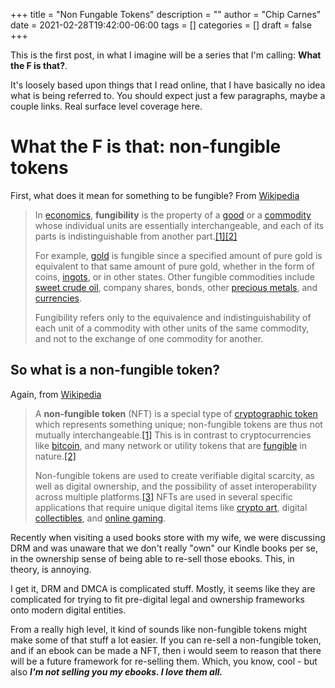 +++
title = "Non Fungable Tokens"
description = ""
author = "Chip Carnes"
date = 2021-02-28T19:42:00-06:00
tags = []
categories = []
draft = false
+++

This is the first post, in what I imagine will be a series that I'm calling: **What the F is that?**. 

It's loosely based upon things that I read online, that I have basically no idea what is being referred to.  You should expect just a few paragraphs, maybe a couple links.  Real surface level coverage here.

# What the F is that: non-fungible tokens

First, what does it mean for something to be fungible?  From [Wikipedia](https://en.wikipedia.org/wiki/Fungibility)
> In [economics](https://en.wikipedia.org/wiki/Economics "Economics"), **fungibility** is the property of a [good](https://en.wikipedia.org/wiki/Goods "Goods") or a [commodity](https://en.wikipedia.org/wiki/Commodity "Commodity") whose individual units are essentially interchangeable, and each of its parts is indistinguishable from another part.[\[1\]](https://en.wikipedia.org/wiki/Fungibility#cite_note-:0-1)[\[2\]](https://en.wikipedia.org/wiki/Fungibility#cite_note-2)
>
> For example, [gold](https://en.wikipedia.org/wiki/Gold "Gold") is fungible since a specified amount of pure gold is equivalent to that same amount of pure gold, whether in the form of coins, [ingots](https://en.wikipedia.org/wiki/Ingots "Ingots"), or in other states. Other fungible commodities include [sweet crude oil](https://en.wikipedia.org/wiki/Sweet_crude_oil "Sweet crude oil"), company shares, bonds, other [precious metals](https://en.wikipedia.org/wiki/Precious_metal "Precious metal"), and [currencies](https://en.wikipedia.org/wiki/Currency "Currency").
>
> Fungibility refers only to the equivalence and indistinguishability of each unit of a commodity with other units of the same commodity, and not to the exchange of one commodity for another.

## So what is a non-fungible token?

Again, from [Wikipedia](https://en.wikipedia.org/wiki/Non-fungible_token)
> A **non-fungible token** (NFT) is a special type of [cryptographic token](https://en.wikipedia.org/wiki/Cryptocurrency "Cryptocurrency") which represents something unique; non-fungible tokens are thus not mutually interchangeable.[\[1\]](https://en.wikipedia.org/wiki/Non-fungible_token#cite_note-1) This is in contrast to cryptocurrencies like [bitcoin](https://en.wikipedia.org/wiki/Bitcoin "Bitcoin"), and many network or utility tokens that are [fungible](https://en.wikipedia.org/wiki/Fungibility "Fungibility") in nature.[\[2\]](https://en.wikipedia.org/wiki/Non-fungible_token#cite_note-2)
> 
> Non-fungible tokens are used to create verifiable digital scarcity, as well as digital ownership, and the possibility of asset interoperability across multiple platforms.[\[3\]](https://en.wikipedia.org/wiki/Non-fungible_token#cite_note-3) NFTs are used in several specific applications that require unique digital items like [crypto art](https://en.wikipedia.org/wiki/Crypto_art "Crypto art"), digital [collectibles](https://en.wikipedia.org/wiki/Collectable "Collectable"), and [online gaming](https://en.wikipedia.org/wiki/Online_game "Online game").

Recently when visiting a used books store with my wife, we were discussing DRM and was unaware that we don't really "own" our Kindle books per se, in the ownership sense of being able to re-sell those ebooks.  This, in theory, is annoying.

I get it, DRM and DMCA is complicated stuff.  Mostly, it seems like they are complicated for trying to fit pre-digital legal and ownership frameworks onto modern digital entities.

From a really high level, it kind of sounds like non-fungible tokens might make some of that stuff a lot easier.  If you can re-sell a non-fungible token, and if an ebook can be made a NFT, then i would seem to reason that there will be a future framework for re-selling them. Which, you know, cool - but also **_I'm not selling you my ebooks. I love them all._**